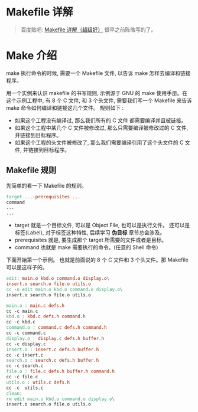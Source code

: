 # Makefile 详解
> 百度贴吧: [Makefile 详解（超级好）](https://tieba.baidu.com/p/591519800?red_tag=3241787878) 很早之前陈皓写的了。


# Make 介绍
make 执行命令的时候, 需要一个 Makefile 文件, 以告诉 make 怎样去编译和链接程序。

用一个实例来认识 makefile 的书写规则, 示例源于 GNU 的 make 使用手册。在这个示例工程中, 有 8 个 C 文件, 和 3 个头文件, 需要我们写一个 Makefile 来告诉 make 命令如何编译和链接这几个文件。 规则如下 :

* 如果这个工程没有编译过, 那么我们所有的 C 文件 都需要编译并且被链接。
* 如果这个工程中某几个 C 文件被修改过, 那么只需要编译被修改过的 C 文件, 并链接到目标程序。
* 如果这个工程的头文件被修改了, 那么我们需要编译引用了这个头文件的 C 文件, 并链接到目标程序。

## Makefile 规则
先简单的看一下 Makefile 的规则。

```makefile
target ...:prerequisites ...
command
...
...
```

* target 就是一个目标文件, 可以是 Object File, 也可以是执行文件。 还可以是标签(Label), 对于标签这种特性, 后续学习 **伪目标** 章节总会涉及。
* prerequisites 就是, 要生成那个 target 所需要的文件或者是目标。
* command 也就是 make 需要执行的命令。(任意的 Shell 命令)

下面开始第一个示例。 也就是前面说的 8 个 C 文件和 3 个头文件。那 Makefile 可以是这样子的。

```Makefile
edit: main.o kbd.o command.o display.o\
insert.o search.o file.o utils.o
cc -o edit main.o kbd.o command.o display.o\
insert.o search.o file.o utils.o

main.o : main.c defs.h
cc -c main.c
kbd.o : kbd.c defs.h command.h
cc -c kbd.c
command.o : command.c defs.h command.h
cc -c command.c
display.o : display.c defs.h buffer.h
cc -c display.c
insert.o : insert.c defs.h buffer.h
cc -c insert.c
search.o : search.c defs.h buffer.h
cc -c search.c
file.o : file.c defs.h buffer.h command.h
cc -c file.c
utils.o : utils.c defs.h
cc -c  utils.c
clean:
rm edit main.o kbd.o command.o display.o\
insert.o search.o file.o utils.o
```
